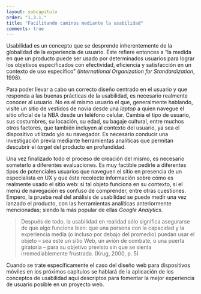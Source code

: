 ```yaml
---
layout: subcapitulo
order: "1.3.1."
title: "Facilitando caminos mediante la usabilidad"
comments: true
---
```


Usabilidad es un concepto que se desprende inherentemente de la globalidad de la experiencia de usuario. Éste refiere entonces a “la medida en que un producto puede ser usado por determinados usuarios para lograr los objetivos especificados con efectividad, eficiencia y satisfacción en un contexto de uso específico” (_International Organization for Standardization_, 1998).

Para poder llevar a cabo un correcto diseño centrado en el usuario y que responda a las buenas prácticas de la usabilidad, es necesario realmente conocer al usuario. No es el mismo usuario el que, generalmente hablando, visite un sitio de vestidos de novia desde una _laptop_ a quien navegue el sitio oficial de la NBA desde un teléfono celular. Cambia el tipo de usuario, sus costumbres, su locación, su edad, su bagaje cultural, entre muchos otros factores, que también incluyen al contexto del usuario, ya sea el dispositivo utilizado y/o su navegador. Es necesario conducir una investigación previa mediante herramientas analíticas que permitan descubrir el _target_ del producto en profundidad.

Una vez finalizado todo el proceso de creación del mismo, es necesario someterlo a diferentes evaluaciones. Es muy factible pedirle a diferentes tipos de potenciales usuarios que naveguen el sitio en presencia de un especialista en UX y que éste recolecte información sobre cómo es realmente usado el sitio web: si tal objeto funciona en su contexto, si el menú de navegación es confuso de comprender, entre otras cuestiones. Empero, la prueba real del análisis de usabilidad se puede medir una vez lanzado el producto, con las herramientas analíticas anteriormente mencionadas; siendo la más popular de ellas _Google Analytics_.

> Después de todo, la usabilidad en realidad sólo significa asegurarse de que algo funciona bien: que una persona con la capacidad y la experiencia media (o incluso por debajo del promedio) puedan usar el objeto – sea este un sitio Web, un avión de combate, o una puerta giratoria – para su objetivo previsto sin que se sienta irremediablemente frustrada. (Krug, 2000, p. 5)

Cuando se trate específicamente el caso del diseño web para dispositivos móviles en los próximos capítulos se hablará de la aplicación de los conceptos de usabilidad aquí descriptos para fomentar la mejor experiencia de usuario posible en un proyecto web.
